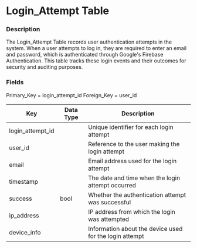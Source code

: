# Login_Attempt Table

### Description
The Login_Attempt Table records user authentication attempts in the system. When a user attempts to log in, they are required to enter an email and password, which is authenticated through Google's Firebase Authentication. This table tracks these login events and their outcomes for security and auditing purposes.

### Fields
Primary_Key = login_attempt_id
Foreign_Key = user_id

| Key              | Data Type | Description                                             |
| ---------------- | --------- | ------------------------------------------------------- |
| login_attempt_id |           | Unique identifier for each login attempt                |
| user_id          |           | Reference to the user making the login attempt          |
| email            |           | Email address used for the login attempt                |
| timestamp        |           | The date and time when the login attempt occurred       |
| success          | bool      | Whether the authentication attempt was successful       |
| ip_address       |           | IP address from which the login was attempted           |
| device_info      |           | Information about the device used for the login attempt |